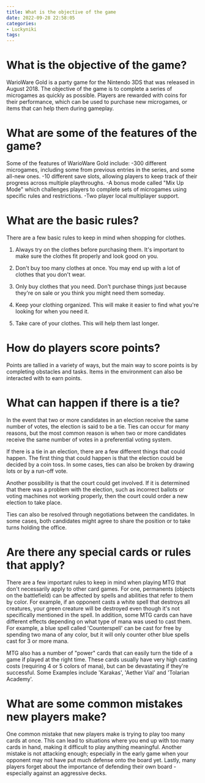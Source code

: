 ```yaml
---
title: What is the objective of the game
date: 2022-09-28 22:58:05
categories:
- Luckyniki
tags:
---
```



#  What is the objective of the game?

WarioWare Gold is a party game for the Nintendo 3DS that was released in August 2018. The objective of the game is to complete a series of microgames as quickly as possible. Players are rewarded with coins for their performance, which can be used to purchase new microgames, or items that can help them during gameplay.

# What are some of the features of the game?

Some of the features of WarioWare Gold include: 
-300 different microgames, including some from previous entries in the series, and some all-new ones. 
-10 different save slots, allowing players to keep track of their progress across multiple playthroughs. 
-A bonus mode called "Mix Up Mode" which challenges players to complete sets of microgames using specific rules and restrictions. 
-Two player local multiplayer support.

#  What are the basic rules?

There are a few basic rules to keep in mind when shopping for clothes.

1. Always try on the clothes before purchasing them. It's important to make sure the clothes fit properly and look good on you.

2. Don't buy too many clothes at once. You may end up with a lot of clothes that you don't wear.

3. Only buy clothes that you need. Don't purchase things just because they're on sale or you think you might need them someday.

4. Keep your clothing organized. This will make it easier to find what you're looking for when you need it.

5. Take care of your clothes. This will help them last longer.

#  How do players score points?

Points are tallied in a variety of ways, but the main way to score points is by completing obstacles and tasks. Items in the environment can also be interacted with to earn points.

#  What can happen if there is a tie?

In the event that two or more candidates in an election receive the same number of votes, the election is said to be a tie. Ties can occur for many reasons, but the most common reason is when two or more candidates receive the same number of votes in a preferential voting system.

If there is a tie in an election, there are a few different things that could happen. The first thing that could happen is that the election could be decided by a coin toss. In some cases, ties can also be broken by drawing lots or by a run-off vote.

Another possibility is that the court could get involved. If it is determined that there was a problem with the election, such as incorrect ballots or voting machines not working properly, then the court could order a new election to take place.

Ties can also be resolved through negotiations between the candidates. In some cases, both candidates might agree to share the position or to take turns holding the office.

#  Are there any special cards or rules that apply?

There are a few important rules to keep in mind when playing MTG that don't necessarily apply to other card games. For one, permanents (objects on the battlefield) can be affected by spells and abilities that refer to them by color. For example, if an opponent casts a white spell that destroys all creatures, your green creature will be destroyed even though it's not specifically mentioned in the spell. In addition, some MTG cards can have different effects depending on what type of mana was used to cast them. For example, a blue spell called 'Counterspell' can be cast for free by spending two mana of any color, but it will only counter other blue spells cast for 3 or more mana.

MTG also has a number of "power" cards that can easily turn the tide of a game if played at the right time. These cards usually have very high casting costs (requiring 4 or 5 colors of mana), but can be devastating if they're successful. Some Examples include 'Karakas', 'Aether Vial' and 'Tolarian Academy'.

# What are some common mistakes new players make?

One common mistake that new players make is trying to play too many cards at once. This can lead to situations where you end up with too many cards in hand, making it difficult to play anything meaningful. Another mistake is not attacking enough; especially in the early game when your opponent may not have put much defense onto the board yet. Lastly, many players forget about the importance of defending their own board - especially against an aggressive decks.